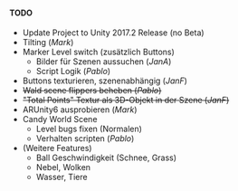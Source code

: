#### TODO

- Update Project to Unity 2017.2 Release (no Beta)
- Tilting (_Mark_)
- Marker Level switch (zusätzlich Buttons)
    - Bilder für Szenen aussuchen (_JanA_)
    - Script Logik (_Pablo_)
- Buttons texturieren, szenenabhängig (_JanF_)
- ~~Wald scene flippers beheben (_Pablo_)~~
- ~~"Total Points" Textur als 3D-Objekt in der Szene (_JanF_)~~
- ARUnity6 ausprobieren (_Mark_)
- Candy World Scene
    - Level bugs fixen (Normalen)
    - Verhalten scripten (_Pablo_)
- (Weitere Features)
  - Ball Geschwindigkeit (Schnee, Grass)
  - Nebel, Wolken
  - Wasser, Tiere

